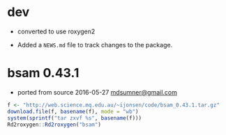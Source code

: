 # dev

* converted to use roxygen2

* Added a `NEWS.md` file to track changes to the package.

# bsam 0.43.1

* ported from source 2016-05-27 mdsumner@gmail.com

```R
f <- "http://web.science.mq.edu.au/~ijonsen/code/bsam_0.43.1.tar.gz"
download.file(f, basename(f), mode = "wb")
system(sprintf("tar zxvf %s", basename(f)))
Rd2roxygen::Rd2roxygen("bsam")
```

